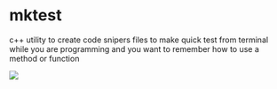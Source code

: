 # mktest
c++ utility to create code snipers files to make quick test from terminal while you are programming and you want to remember how to use a method or function


![](https://github.com/Monsterduty/mktest/raw/main/mktestExample.gif?raw=true)
